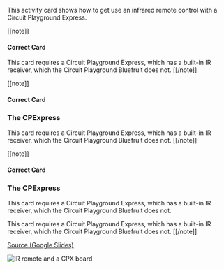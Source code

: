 This activity card shows how to get use an infrared remote control with a Circuit Playground Express.

[[note]]
#### Correct Card
This card requires a Circuit Playground Express, which has a built-in IR receiver,
which the Circuit Playground Bluefruit does not.
[[/note]]

[[note]]
#### Correct Card
### The CPExpress
This card requires a Circuit Playground Express, which has a built-in IR receiver,
which the Circuit Playground Bluefruit does not.
[[/note]]

[[note]]
#### Correct Card
### The CPExpress

This card requires a Circuit Playground Express, which has a built-in IR receiver,
which the Circuit Playground Bluefruit does not.

This card requires a Circuit Playground Express, which has a built-in IR receiver,
which the Circuit Playground Bluefruit does not.
[[/note]]

[Source (Google Slides)](https://docs.google.com/presentation/d/1ypXyBYas9o2VXAYhOKEjuikALKP6EYHEahQ6JtNCUXs)

![IR remote and a CPX board](thumbnail.png)
